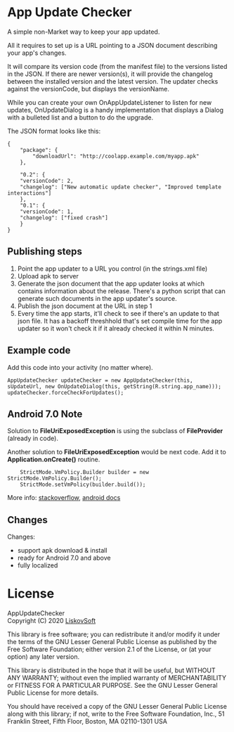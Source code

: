 App Update Checker
==================

A simple non-Market way to keep your app updated.

All it requires to set up is a URL pointing to a JSON document describing your
app's changes.

It will compare its version code (from the manifest file) to the versions
listed in the JSON.  If there are newer version(s), it will provide the
changelog between the installed version and the latest version. The updater
checks against the versionCode, but displays the versionName.

While you can create your own OnAppUpdateListener to listen for new updates,
OnUpdateDialog is a handy implementation that displays a Dialog with a bulleted
list and a button to do the upgrade.

The JSON format looks like this:

    {
        "package": {
            "downloadUrl": "http://coolapp.example.com/myapp.apk"
        },

        "0.2": {
        "versionCode": 2,
        "changelog": ["New automatic update checker", "Improved template interactions"]
        },
        "0.1": {
        "versionCode": 1,
        "changelog": ["fixed crash"]
        }
    }

Publishing steps
----------------

1. Point the app updater to a URL you control (in the strings.xml file)
2. Upload apk to server
3. Generate the json document that the app updater looks at which contains information about the release. There's a python script that can generate such documents in the app updater's source.
4. Publish the json document at the URL in step 1
5. Every time the app starts, it'll check to see if there's an update to that json file. It has a backoff threshhold that's set compile time for the app updater so it won't check it if it already checked it within N minutes.


Example code
------------

Add this code into your activity (no matter where).

    AppUpdateChecker updateChecker = new AppUpdateChecker(this, sUpdateUrl, new OnUpdateDialog(this, getString(R.string.app_name)));
    updateChecker.forceCheckForUpdates();

Android 7.0 Note
----------------

Solution to **FileUriExposedException** is using the subclass of **FileProvider** (already in code).

Another solution to **FileUriExposedException** would be next code. Add it to **Application.onCreate()** routine.

        StrictMode.VmPolicy.Builder builder = new StrictMode.VmPolicy.Builder();
        StrictMode.setVmPolicy(builder.build());

More info: 
[stackoverflow](https://stackoverflow.com/questions/38200282/android-os-fileuriexposedexception-file-storage-emulated-0-test-txt-exposed), 
[android docs](https://developer.android.com/reference/android/os/FileUriExposedException.html)

Changes
-------

Changes:

- support apk download & install
- ready for Android 7.0 and above
- fully localized


License
=======

AppUpdateChecker  
Copyright (C) 2020 [LiskovSoft][mel]

This library is free software; you can redistribute it and/or
modify it under the terms of the GNU Lesser General Public
License as published by the Free Software Foundation; either
version 2.1 of the License, or (at your option) any later version.

This library is distributed in the hope that it will be useful,
but WITHOUT ANY WARRANTY; without even the implied warranty of
MERCHANTABILITY or FITNESS FOR A PARTICULAR PURPOSE.  See the GNU
Lesser General Public License for more details.

You should have received a copy of the GNU Lesser General Public
License along with this library; if not, write to the Free Software
Foundation, Inc., 51 Franklin Street, Fifth Floor, Boston, MA  02110-1301  USA

[mel]: https://github.com/yuliskov
